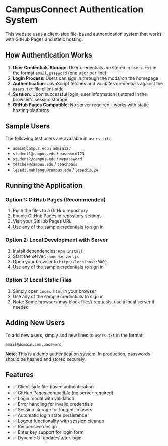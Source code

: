 # CampusConnect Authentication System

This website uses a client-side file-based authentication system that works with GitHub Pages and static hosting.

## How Authentication Works

1. **User Credentials Storage**: User credentials are stored in `users.txt` in the format `email,password` (one user per line)
2. **Login Process**: Users can sign in through the modal on the homepage
3. **Authentication**: JavaScript fetches and validates credentials against the `users.txt` file client-side
4. **Session**: Upon successful login, user information is stored in the browser's session storage
5. **GitHub Pages Compatible**: No server required - works with static hosting platforms

## Sample Users

The following test users are available in `users.txt`:
- `admin@campus.edu` / `admin123`
- `student1@campus.edu` / `password123`
- `student2@campus.edu` / `mypassword`
- `teacher@campus.edu` / `teachpass`
- `lesedi.mahlangu@campus.edu` / `lesedi2024`

## Running the Application

### Option 1: GitHub Pages (Recommended)
1. Push the files to a GitHub repository
2. Enable GitHub Pages in repository settings
3. Visit your GitHub Pages URL
4. Use any of the sample credentials to sign in

### Option 2: Local Development with Server
1. Install dependencies: `npm install`
2. Start the server: `node server.js`
3. Open your browser to `http://localhost:3000`
4. Use any of the sample credentials to sign in

### Option 3: Local Static Files
1. Simply open `index.html` in your browser
2. Use any of the sample credentials to sign in
3. Note: Some browsers may block file:// requests, use a local server if needed

## Adding New Users

To add new users, simply add new lines to `users.txt` in the format:
```
email@domain.com,password
```

**Note**: This is a demo authentication system. In production, passwords should be hashed and stored securely.

## Features

- ✅ Client-side file-based authentication
- ✅ GitHub Pages compatible (no server required)
- ✅ Login modal with validation
- ✅ Error handling for invalid credentials
- ✅ Session storage for logged-in users
- ✅ Automatic login state persistence
- ✅ Logout functionality with session cleanup
- ✅ Responsive design
- ✅ Enter key support for login form
- ✅ Dynamic UI updates after login